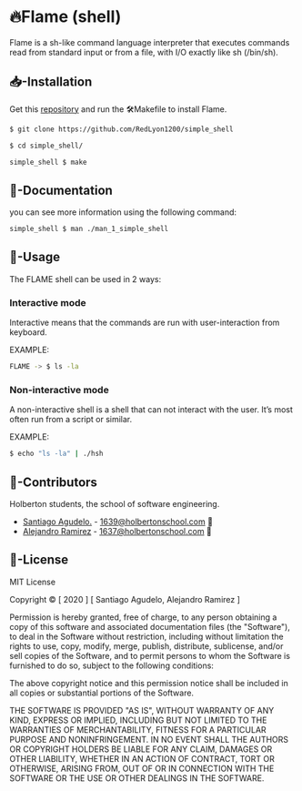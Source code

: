 # 🔥Flame (shell)

Flame is a sh-like command language interpreter that executes commands read from standard input or from a file, with I/O exactly like sh (/bin/sh).

## 📥-Installation

Get this [repository](https://github.com/RedLyon1200/simple_shell) and run the 🛠️Makefile to install Flame.


```bash
$ git clone https://github.com/RedLyon1200/simple_shell

$ cd simple_shell/

simple_shell $ make
```
## 📑-Documentation

you can see more information using the following command:

```bash
simple_shell $ man ./man_1_simple_shell
```

## 🔦-Usage

The FLAME shell can be used in 2 ways:

### Interactive mode

Interactive means that the commands are run with user-interaction from keyboard.

EXAMPLE:
```bash
FLAME -> $ ls -la
```

### Non-interactive mode

A non-interactive shell is a shell that can not interact with the user.  It’s  most  often  run
from a script or similar.

EXAMPLE:
```bash
$ echo "ls -la" | ./hsh
```





## 🧑-Contributors
Holberton students, the school of software engineering.

- [Santiago Agudelo.](https://github.com/RedLyon1200) - 1639@holbertonschool.com 📨
- [Alejandro Ramirez](https://github.com/FatChicken277) - 1637@holbertonschool.com 📨


## 📜-License

MIT License

Copyright ©️ [ 2020 ] [ Santiago Agudelo, Alejandro Ramirez ]

Permission is hereby granted, free of charge, to any person obtaining a copy
of this software and associated documentation files (the "Software"), to deal
in the Software without restriction, including without limitation the rights
to use, copy, modify, merge, publish, distribute, sublicense, and/or sell
copies of the Software, and to permit persons to whom the Software is
furnished to do so, subject to the following conditions:

The above copyright notice and this permission notice shall be included in all
copies or substantial portions of the Software.

THE SOFTWARE IS PROVIDED "AS IS", WITHOUT WARRANTY OF ANY KIND, EXPRESS OR
IMPLIED, INCLUDING BUT NOT LIMITED TO THE WARRANTIES OF MERCHANTABILITY,
FITNESS FOR A PARTICULAR PURPOSE AND NONINFRINGEMENT. IN NO EVENT SHALL THE
AUTHORS OR COPYRIGHT HOLDERS BE LIABLE FOR ANY CLAIM, DAMAGES OR OTHER
LIABILITY, WHETHER IN AN ACTION OF CONTRACT, TORT OR OTHERWISE, ARISING FROM,
OUT OF OR IN CONNECTION WITH THE SOFTWARE OR THE USE OR OTHER DEALINGS IN THE
SOFTWARE.
